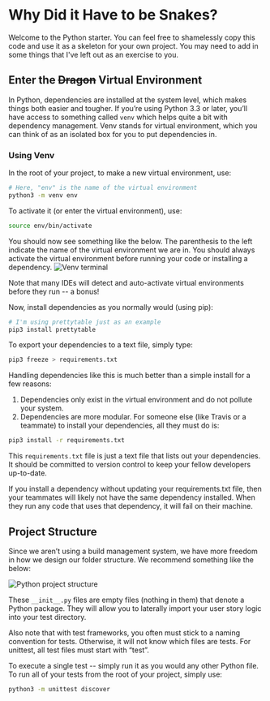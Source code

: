 # Why Did it Have to be Snakes?
Welcome to the Python starter.  You can feel free to shamelessly copy this code and use it as a skeleton for your own project.  You may need to add in some things that I've left out as an exercise to you.

## Enter the ~~Dragon~~ Virtual Environment
In Python, dependencies are installed at the system level, which makes things both easier and tougher.  If you’re using Python 3.3 or later, you’ll have access to something called `venv` which helps quite a bit with dependency management.  Venv stands for virtual environment, which you can think of as an isolated box for you to put dependencies in.

### Using Venv
In the root of your project, to make a new virtual environment, use:
```bash
# Here, "env" is the name of the virtual environment
python3 -m venv env
```

To activate it (or enter the virtual environment), use:
```bash
source env/bin/activate
```

You should now see something like the below.  The parenthesis to the left indicate the name of the virtual environment we are in.  You should always activate the virtual environment before running your code or installing a dependency.
![Venv terminal](https://github.com/mfreema1/ssw-555/tree/master/img/python/venv.png)

Note that many IDEs will detect and auto-activate virtual environments before they run -- a bonus!

Now, install dependencies as you normally would (using pip):
```bash
# I'm using prettytable just as an example
pip3 install prettytable
```

To export your dependencies to a text file, simply type:
```bash
pip3 freeze > requirements.txt
```

Handling dependencies like this is much better than a simple install for a few reasons:
1. Dependencies only exist in the virtual environment and do not pollute your system.
2. Dependencies are more modular.  For someone else (like Travis or a teammate) to install your dependencies, all they must do is:
```bash
pip3 install -r requirements.txt
```

This `requirements.txt` file is just a text file that lists out your dependencies.  It should be committed to version control to keep your fellow developers up-to-date.

If you install a dependency without updating your requirements.txt file, then your teammates will likely not have the same dependency installed.  When they run any code that uses that dependency, it will fail on their machine.

## Project Structure

Since we aren’t using a build management system, we have more freedom in how we design our folder structure.  We recommend something like the below:

![Python project structure](https://github.com/mfreema1/ssw-555/tree/master/img/python/project.png)

These `__init__.py` files are empty files (nothing in them) that denote a Python package.  They will allow you to laterally import your user story logic into your test directory.

Also note that with test frameworks, you often must stick to a naming convention for tests.  Otherwise, it will not know which files are tests.  For unittest, all test files must start with “test”.

To execute a single test -- simply run it as you would any other Python file.  To run all of your tests from the root of your project, simply use:
```bash
python3 -m unittest discover
```